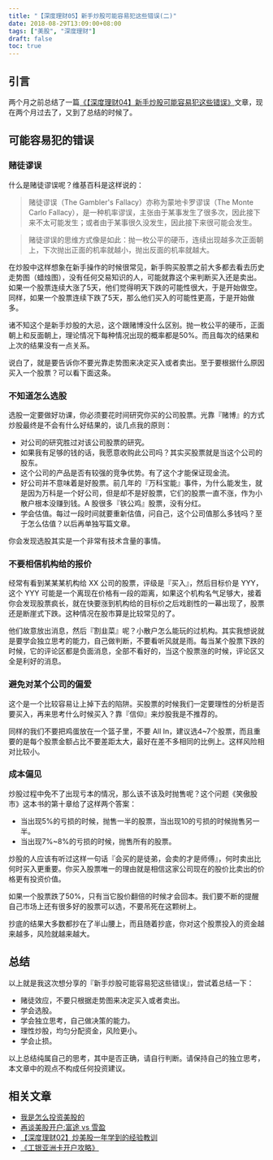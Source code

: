 ```yaml
---
title: "【深度理财05】新手炒股可能容易犯这些错误(二)"
date: 2018-08-29T13:09:00+08:00
tags: ["美股", "深度理财"] 
draft: false
toc: true
---
```


## 引言

两个月之前总结了一篇[《【深度理财04】新手炒股可能容易犯这些错误》](https://blog.forecho.com/financedeep-04.html)文章，现在两个月过去了，又到了总结的时候了。

## 可能容易犯的错误

### 赌徒谬误

什么是赌徒谬误呢？维基百科是这样说的：

<!--more-->

> 赌徒谬误（The Gambler's Fallacy）亦称为蒙地卡罗谬误（The Monte Carlo Fallacy），是一种机率谬误，主张由于某事发生了很多次，因此接下来不太可能发生；或者由于某事很久没发生，因此接下来很可能会发生。

> 赌徒谬误的思维方式像是如此：抛一枚公平的硬币，连续出现越多次正面朝上，下次抛出正面的机率就越小，抛出反面的机率就越大。

在炒股中这样想象在新手操作的时候很常见，新手购买股票之前大多都去看去历史走势图（蜡烛图），没有任何交易知识的人，可能就靠这个来判断买入还是卖出。如果一个股票连续大涨了5天，他们觉得明天下跌的可能性很大，于是开始做空。同样，如果一个股票连续下跌了5天，那么他们买入的可能性更高，于是开始做多。

诸不知这个是新手炒股的大忌，这个跟赌博没什么区别。抛一枚公平的硬币，正面朝上和反面朝上，理论情况下每种情况出现的概率都是50%。而且每次的结果和上次的结果没有一点关系。

说白了，就是要告诉你不要光靠走势图来决定买入或者卖出。至于要根据什么原因买入一个股票？可以看下面这条。

### 不知道怎么选股

选股一定要做好功课，你必须要花时间研究你买的公司股票。光靠『赌博』的方式炒股最终是不会有什么好结果的，谈几点我的原则：

- 对公司的研究胜过对该公司股票的研究。
- 如果我有足够的钱的话，我愿意收购此公司吗？其实买股票就是当这个公司的股东。
- 这个公司的产品是否有较强的竞争优势。有了这个才能保证现金流。
- 好公司并不意味着是好股票。前几年的『万科宝能』事件，为什么能发生，就是因为万科是一个好公司，但是却不是好股票，它们的股票一直不涨，作为小散户根本没赚到钱。A 股很多『铁公鸡』股票，没有分红。
- 学会估值。每过一段时间就要重新估值，问自己，这个公司值那么多钱吗？至于怎么估值？以后再单独写篇文章。

你会发现选股其实是一个非常有技术含量的事情。

### 不要相信机构给的报价

经常有看到某某某机构给 XX 公司的股票，评级是『买入』，然后目标价是 YYY，这个 YYY 可能是一个离现在价格有一段的距离，如果这个机构名气足够大，接着你会发现股票疯长，就在快要涨到机构给的目标价之后戏剧性的一幕出现了，股票还是断崖式下跌。这种情况在股市算是比较常见的了。

他们故意放出消息，然后『割韭菜』呢？小散户怎么能玩的过机构。其实我想说就是要学会独立思考的能力，自己做判断，不要看听风就是雨。每当某个股票下跌的时候，它的评论区都是负面消息，全部不看好的，当这个股票涨的时候，评论区又全是利好的消息。

### 避免对某个公司的偏爱

这个是一个比较容易让上掉下去的陷阱。买股票的时候我们一定要理性的分析是否要买入，再来思考什么时候买入？靠『信仰』来炒股我是不推荐的。

同样的我们不要把鸡蛋放在一个篮子里，不要 All In，建议选4~7个股票，而且重要的是每个股票金额占比不要差距太大，最好在差不多相同的比例上。这样风险相对比较小。

### 成本偏见

炒股过程中免不了出现亏本的情况，那么该不该及时抛售呢？这个问题《笑傲股市》这本书的第十章给了这样两个答案：

- 当出现5%的亏损的时候，抛售一半的股票，当出现10的亏损的时候抛售另一半。
- 当出现7%~8%的亏损的时候，抛售所有的股票。

炒股的人应该有听过这样一句话『会买的是徒弟，会卖的才是师傅』，何时卖出比何时买入更重要。你买入股票唯一的理由就是相信这家公司现在的股价比卖出的价格更有投资价值。

如果一个股票跌了50%，只有当它股价翻倍的时候才会回本。我们要不断的提醒自己市场上还有很多好的股票可以选，不要吊死在这颗树上。

抄底的结果大多数都抄在了半山腰上，而且随着抄底，你对这个股票投入的资金越来越多，风险就越来越大。

## 总结

以上就是我这次想分享的『新手炒股可能容易犯这些错误』，尝试着总结一下：

- 赌徒效应，不要只根据走势图来决定买入或者卖出。
- 学会选股。
- 学会独立思考，自己做决策的能力。
- 理性炒股，均匀分配资金，风险更小。
- 学会止损。

以上总结纯属自己的思考，其中是否正确，请自行判断。请保持自己的独立思考，本文章中的观点不构成任何投资建议。

## 相关文章

- [我是怎么投资美股的](https://blog.forecho.com/how-do-I-invest-in-American-stocks.html)
- [再谈美股开户:富途 vs 雪盈](https://blog.forecho.com/talk-about-US-stocks-account-again.html)
- [【深度理财02】炒美股一年学到的经验教训](https://blog.forecho.com/financedeep-02.html)
- [《工银亚洲卡开户攻略》](https://blog.forecho.com/icbc-asia-open-account.html)